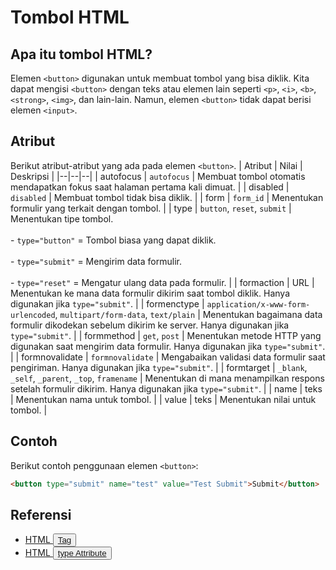 # Tombol HTML

## Apa itu tombol HTML?
Elemen `<button>` digunakan untuk membuat tombol yang bisa diklik. Kita dapat mengisi `<button>` dengan teks atau elemen lain seperti `<p>`, `<i>`, `<b>`, `<strong>`, `<img>`, dan lain-lain. Namun, elemen `<button>` tidak dapat berisi elemen `<input>`.

## Atribut
Berikut atribut-atribut yang ada pada elemen `<button>`.
| Atribut | Nilai | Deskripsi |
|--|--|--|
| autofocus | `autofocus` | Membuat tombol otomatis mendapatkan fokus saat halaman pertama kali dimuat. |
| disabled | `disabled` | Membuat tombol tidak bisa diklik. |
| form | `form_id` | Menentukan formulir yang terkait dengan tombol. |
| type | `button`, `reset`, `submit` | Menentukan tipe tombol. <br><br> - `type="button"` = Tombol biasa yang dapat diklik. <br><br> - `type="submit"` = Mengirim data formulir. <br><br> - `type="reset"` = Mengatur ulang data pada formulir. |
| formaction | URL | Menentukan ke mana data formulir dikirim saat tombol diklik. Hanya digunakan jika `type="submit"`. |
| formenctype | `application/x-www-form-urlencoded`, `multipart/form-data`, `text/plain` | Menentukan bagaimana data formulir dikodekan sebelum dikirim ke server. Hanya digunakan jika `type="submit"`. |
| formmethod | `get`, `post` | Menentukan metode HTTP yang digunakan saat mengirim data formulir. Hanya digunakan jika `type="submit"`. |
| formnovalidate | `formnovalidate` | Mengabaikan validasi data formulir saat pengiriman. Hanya digunakan jika `type="submit"`. |
| formtarget | `_blank`, `_self`, `_parent`, `_top`, `framename` | Menentukan di mana menampilkan respons setelah formulir dikirim. Hanya digunakan jika `type="submit"`. |
| name | teks | Menentukan nama untuk tombol. |
| value | teks | Menentukan nilai untuk tombol. |

## Contoh
Berikut contoh penggunaan elemen `<button>`:
```html
<button type="submit" name="test" value="Test Submit">Submit</button>
```

## Referensi
* [HTML <button> Tag](https://www.w3schools.com/tags/tag_button.asp)
* [HTML <button> type Attribute](https://www.w3schools.com/tags/att_button_type.asp)
